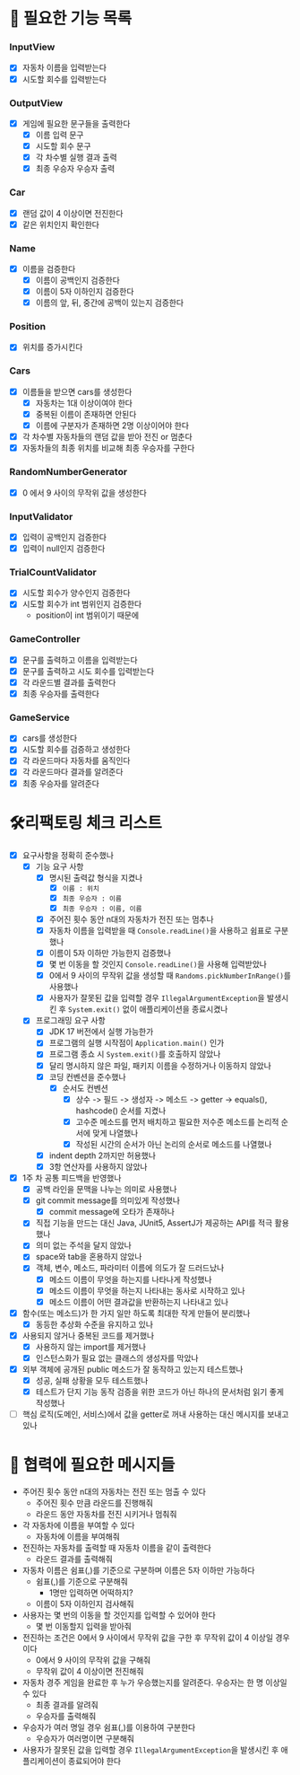 # 📌 필요한 기능 목록
### InputView
- [x] 자동차 이름을 입력받는다
- [x] 시도할 회수를 입력받는다
### OutputView
- [x] 게임에 필요한 문구들을 출력한다
  - [x] 이름 입력 문구
  - [x] 시도할 회수 문구
  - [x] 각 차수별 실행 결과 출력
  - [x] 최종 우승자 우승자 출력
### Car
- [x] 랜덤 값이 4 이상이면 전진한다
- [x] 같은 위치인지 확인한다
### Name
- [x] 이름을 검증한다
  - [x] 이름이 공백인지 검증한다 
  - [x] 이름이 5자 이하인지 검증한다
  - [x] 이름의 앞, 뒤, 중간에 공백이 있는지 검증한다
### Position
- [x] 위치를 증가시킨다
### Cars
- [x] 이름들을 받으면 cars를 생성한다
  - [x] 자동차는 1대 이상이여야 한다
  - [x] 중복된 이름이 존재하면 안된다
  - [x] 이름에 구분자가 존재하면 2명 이상이어야 한다
- [x] 각 차수별 자동차들의 랜덤 값을 받아 전진 or 멈춘다
- [x] 자동차들의 최종 위치를 비교해 최종 우승자를 구한다
### RandomNumberGenerator
- [x] 0 에서 9 사이의 무작위 값을 생성한다
### InputValidator
- [x] 입력이 공백인지 검증한다
- [x] 입력이 null인지 검증한다
### TrialCountValidator
- [x] 시도할 회수가 양수인지 검증한다
- [x] 시도할 회수가 int 범위인지 검증한다
  - position이 int 범위이기 때문에
### GameController
- [x] 문구를 출력하고 이름을 입력받는다
- [x] 문구를 출력하고 시도 회수를 입력받는다
- [x] 각 라운드별 결과를 출력한다
- [x] 최종 우승자를 출력한다
### GameService
- [x] cars를 생성한다
- [x] 시도할 회수를 검증하고 생성한다
- [x] 각 라운드마다 자동차를 움직인다
- [x] 각 라운드마다 결과를 알려준다
- [x] 최종 우승자를 알려준다

# 🛠️리팩토링 체크 리스트
- [x] 요구사항을 정확히 준수했나
  - [x] 기능 요구 사항
    - [x] 명시된 출력값 형식을 지켰나
      - [x] `이름 : 위치`
      - [x] `최종 우승자 : 이름`
      - [x] `최종 우승자 : 이름, 이름`
    - [x] 주어진 횟수 동안 n대의 자동차가 전진 또는 멈추나
    - [x] 자동차 이름을 입력받을 때 `Console.readLine()`을 사용하고 쉼표로 구분했나
    - [x] 이름이 5자 이하만 가능한지 검증했나
    - [x] 몇 번 이동을 할 것인지 `Console.readLine()`을 사용해 입력받았나
    - [x] 0에서 9 사이의 무작위 값을 생성할 때 `Randoms.pickNumberInRange()`를 사용했나
    - [x] 사용자가 잘못된 값을 입력할 경우 `IllegalArgumentException`을 발생시킨 후 `System.exit()` 없이 애플리케이션을 종료시켰나
  - [x] 프로그래밍 요구 사항
    - [x] JDK 17 버전에서 실행 가능한가
    - [x] 프로그램의 실행 시작점이 `Application.main()` 인가
    - [x] 프로그램 종쇼 시 `System.exit()`를 호출하지 않았나
    - [x] 달리 명시하지 않은 파일, 패키지 이름을 수정하거나 이동하지 않았나
    - [x] 코딩 컨벤션을 준수했나
      - [x] 순서도 컨벤션
        - [x] 상수 -> 필드 -> 생성자 -> 메소드 -> getter -> equals(), hashcode() 순서를 지켰나
        - [x] 고수준 메소드를 먼저 배치하고 필요한 저수준 메소드를 논리적 순서에 맞게 나열했나
        - [x] 작성된 시간의 순서가 아닌 논리의 순서로 메소드를 나열했나
    - [x] indent depth 2까지만 허용했나
    - [x] 3항 연산자를 사용하지 않았나
- [x] 1주 차 공통 피드백을 반영했나
  - [x] 공백 라인을 문맥을 나누는 의미로 사용했나
  - [x] git commit message를 의미있게 작성했나
    - [x] commit message에 오타가 존재하나
  - [x] 직접 기능을 만드는 대신 Java, JUnit5, AssertJ가 제공하는 API를 적극 활용했나
  - [x] 의미 없는 주석을 달지 않았나
  - [x] space와 tab을 혼용하지 않았나
  - [x] 객체, 변수, 메소드, 파라미터 이름에 의도가 잘 드러드났나
    - [x] 메소드 이름이 무엇을 하는지를 나타나게 작성했나
    - [x] 메소드 이름이 무엇을 하는지 나타내는 동사로 시작하고 있나
    - [x] 메소드 이름이 어떤 결과값을 반환하는지 나타내고 있나
- [x] 함수(또는 메소드)가 한 가지 일만 하도록 최대한 작게 만들어 분리했나
  - [x] 동등한 추상화 수준을 유지하고 있나
- [x] 사용되지 않거나 중복된 코드를 제거했나
  - [x] 사용하지 않는 import를 제거했나
  - [x] 인스턴스화가 필요 없는 클래스의 생성자를 막았나
- [x] 외부 객체에 공개된 public 메소드가 잘 동작하고 있는지 테스트했나
  - [x] 성공, 실패 상황을 모두 테스트했나
  - [x] 테스트가 단지 기능 동작 검증을 위한 코드가 아닌 하나의 문서처럼 읽기 좋게 작성했나
- [ ] 핵심 로직(도메인, 서비스)에서 값을 getter로 꺼내 사용하는 대신 메시지를 보내고 있나

# 📌 협력에 필요한 메시지들
- 주어진 횟수 동안 n대의 자동차는 전진 또는 멈출 수 있다
  - 주어진 횟수 만큼 라운드를 진행해줘
  - 라운드 동안 자동차를 전진 시키거나 멈춰줘
- 각 자동차에 이름을 부여할 수 있다
  - 자동차에 이름을 부여해줘
- 전진하는 자동차를 출력할 때 자동차 이름을 같이 출력한다
  - 라운드 결과를 출력해줘
- 자동차 이름은 쉼표(,)를 기준으로 구분하며 이름은 5자 이하만 가능하다
  - 쉼표(,)를 기준으로 구분해줘
    - 1명만 입력하면 어떡하지?
  - 이름이 5자 이하인지 검사해줘
- 사용자는 몇 번의 이동을 할 것인지를 입력할 수 있어야 한다
  - 몇 번 이동할지 입력을 받아줘
- 전진하는 조건은 0에서 9 사이에서 무작위 값을 구한 후 무작위 값이 4 이상일 경우이다
  - 0에서 9 사이의 무작위 값을 구해줘
  - 무작위 값이 4 이상이면 전진해줘
- 자동차 경주 게임을 완료한 후 누가 우승했는지를 알려준다. 우승자는 한 명 이상일 수 있다
  - 최종 결과를 알려줘
  - 우승자를 출력해줘
- 우승자가 여러 명일 경우 쉼표(,)를 이용하여 구분한다
  - 우승자가 여러명이면 구분해줘
- 사용자가 잘못된 값을 입력할 경우 `IllegalArgumentException`을 발생시킨 후 애플리케이션이 종료되어야 한다
